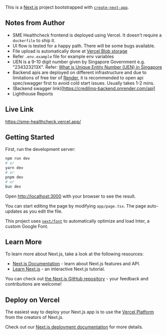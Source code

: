 This is a [Next.js](https://nextjs.org/) project bootstrapped with [`create-next-app`](https://github.com/vercel/next.js/tree/canary/packages/create-next-app).

## Notes from Author
- SME Healthcheck frontend is deployed using Vercel. It doesn't require a ```dockerfile``` to ship it.
- UI flow is tested for a happy path. There will be some bugs available.
- File upload is automatically done at [Vercel Blob storage](https://vercel.com/docs/storage/vercel-blob)
- Refer ```.env.example``` file for example env variables
- UEN is a 9-10 digit number given by Singapore Government e.g. "234323213X". Refer: [What is Unique Entity Number (UEN) in Singapore](https://sleek.com/sg/resources/what-is-uen-in-singapore/)
- Backend apis are deployed on different infrastructure and due to limitations of free tier of [Render](https://render.com/), it is recommended to open api spec/swagger first to avoid cold start issues. Usually takes 1-2 mins.
- (Backend swagger link)[https://credilinq-backend.onrender.com/api]
- Lighthouse Reports

## Live Link
https://sme-healthcheck.vercel.app/

## Getting Started

First, run the development server:

```bash
npm run dev
# or
yarn dev
# or
pnpm dev
# or
bun dev
```

Open [http://localhost:3000](http://localhost:3000) with your browser to see the result.

You can start editing the page by modifying `app/page.tsx`. The page auto-updates as you edit the file.

This project uses [`next/font`](https://nextjs.org/docs/basic-features/font-optimization) to automatically optimize and load Inter, a custom Google Font.

## Learn More

To learn more about Next.js, take a look at the following resources:

- [Next.js Documentation](https://nextjs.org/docs) - learn about Next.js features and API.
- [Learn Next.js](https://nextjs.org/learn) - an interactive Next.js tutorial.

You can check out [the Next.js GitHub repository](https://github.com/vercel/next.js/) - your feedback and contributions are welcome!

## Deploy on Vercel

The easiest way to deploy your Next.js app is to use the [Vercel Platform](https://vercel.com/new?utm_medium=default-template&filter=next.js&utm_source=create-next-app&utm_campaign=create-next-app-readme) from the creators of Next.js.

Check out our [Next.js deployment documentation](https://nextjs.org/docs/deployment) for more details.
